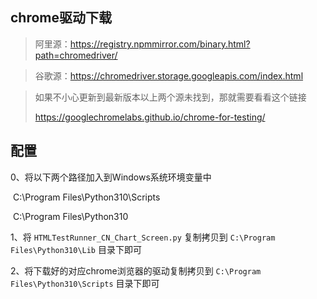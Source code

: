 ## chrome驱动下载

> 阿里源：https://registry.npmmirror.com/binary.html?path=chromedriver/

> 谷歌源：https://chromedriver.storage.googleapis.com/index.html

> 如果不小心更新到最新版本以上两个源未找到，那就需要看看这个链接
>
> https://googlechromelabs.github.io/chrome-for-testing/

## 配置

0、将以下两个路径加入到Windows系统环境变量中

​	C:\Program Files\Python310\Scripts

​	C:\Program Files\Python310

1、将 `HTMLTestRunner_CN_Chart_Screen.py` 复制拷贝到 `C:\Program Files\Python310\Lib` 目录下即可

2、将下载好的对应chrome浏览器的驱动复制拷贝到 `C:\Program Files\Python310\Scripts` 目录下即可